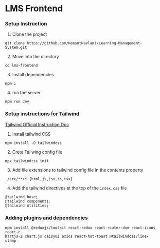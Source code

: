 # LMS Frontend

### Setup Instruction


1. Clone the project 

```
git clone https://github.com/HemantNavlani/Learning-Management-System.git
```

2. Move into the directory
```
cd lms-frontend
```

3. Install dependencies

```
npm i 
```
4. run the server

```
npm run dev
```

### Setup instructions for Tailwind

[Tailwind Official Instruction Doc](https://tailwindcss.com/docs/installation)

1. Install tailwind CSS
```
npm install -D tailwindcss
```

2. Crete Tailwing config file
```
npx tailwindcss init
```

3. Add file extensions to tailwind config file in the contents property

```
./src/**/*.{html,js,jsx,ts,tsx}
```

4. Add the tailwind directives at the top of the `index.css` file
```
@tailwind base;
@tailwind components;
@tailwind utilities;
```

### Adding plugins and dependencies
```
npm install @reduxjs/toolkit react-redux react-router-dom react-icons react-c
hartjs-2 chart.js daisyui axios react-hot-toast @tailwindcss/line-clamp
```